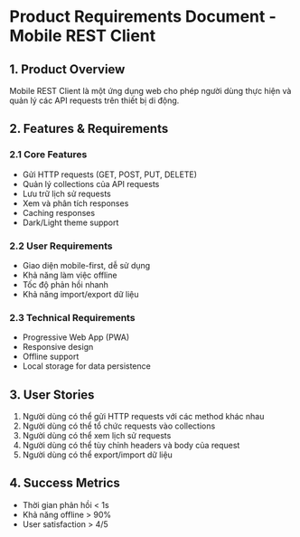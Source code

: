 # Product Requirements Document - Mobile REST Client

## 1. Product Overview
Mobile REST Client là một ứng dụng web cho phép người dùng thực hiện và quản lý các API requests trên thiết bị di động.

## 2. Features & Requirements

### 2.1 Core Features
- Gửi HTTP requests (GET, POST, PUT, DELETE)
- Quản lý collections của API requests
- Lưu trữ lịch sử requests
- Xem và phân tích responses
- Caching responses
- Dark/Light theme support

### 2.2 User Requirements
- Giao diện mobile-first, dễ sử dụng
- Khả năng làm việc offline
- Tốc độ phản hồi nhanh
- Khả năng import/export dữ liệu

### 2.3 Technical Requirements
- Progressive Web App (PWA)
- Responsive design
- Offline support
- Local storage for data persistence

## 3. User Stories
1. Người dùng có thể gửi HTTP requests với các method khác nhau
2. Người dùng có thể tổ chức requests vào collections
3. Người dùng có thể xem lịch sử requests
4. Người dùng có thể tùy chỉnh headers và body của request
5. Người dùng có thể export/import dữ liệu

## 4. Success Metrics
- Thời gian phản hồi < 1s
- Khả năng offline > 90%
- User satisfaction > 4/5